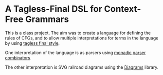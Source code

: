# A Tagless-Final DSL for Context-Free Grammars

This is a class project. The aim was to create a language for defining the rules of CFGs, and to allow multiple interpretations for terms in the language by using [tagless final style](http://okmij.org/ftp/tagless-final/course/lecture.pdf).

One interpretation of the language is as parsers using [monadic parser combinators](http://www.cs.nott.ac.uk/~pszgmh/monparsing.pdf). 

The other interpretation is SVG railroad diagrams using the [Diagrams](http://hackage.haskell.org/package/diagrams) library.
